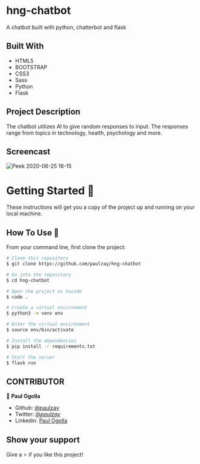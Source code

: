 # hng-chatbot
A chatbot built with python, chatterbot and flask 

## Built With

- HTML5
- BOOTSTRAP
- CSS3
- Sass
- Python
- Flask

## Project Description
The chatbot utilizes AI to give random responses to input. The responses range from topics in technology, health, psychology and more. 

## Screencast
![Peek 2020-06-25 16-15](https://user-images.githubusercontent.com/29974825/85727156-74294980-b6ff-11ea-8509-7df4ec3d0811.gif)


# Getting Started 🚀

These instructions will get you a copy of the project up and running on your local machine.

## How To Use 🔧

From your command line, first clone the project:

```bash
# Clone this repository
$ git clone https://github.com/paulzay/hng-chatbot

# Go into the repository
$ cd hng-chatbot

# Open the project on Vscode
$ code .

# Create a virtual environment
$ python3 -m venv env

# Enter the virtual environment
$ source env/bin/activate

# Install the dependencies
$ pip install -r requirements.txt

# Start the server
$ flask run

```

## CONTRIBUTOR

👤 **Paul Ogolla**

- Github: [@paulzay](https://github.com/paulzay)
- Twitter: [@_paulzay_](https://twitter.com/_paulzay_)
- Linkedin: [Paul Ogolla](https://linkedin.com/in/paulogolla)


## Show your support

Give a ⭐️ if you like this project!

